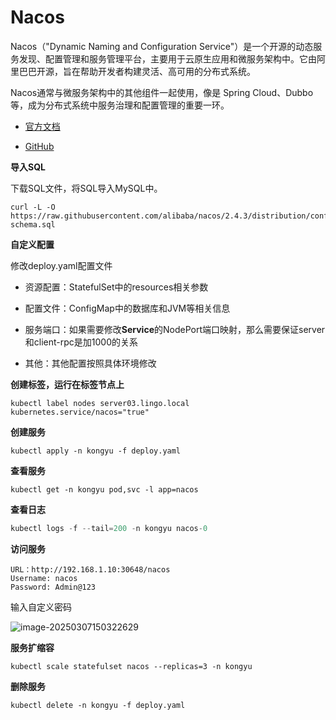 # Nacos

Nacos（"Dynamic Naming and Configuration Service"）是一个开源的动态服务发现、配置管理和服务管理平台，主要用于云原生应用和微服务架构中。它由阿里巴巴开源，旨在帮助开发者构建灵活、高可用的分布式系统。

Nacos通常与微服务架构中的其他组件一起使用，像是 Spring Cloud、Dubbo 等，成为分布式系统中服务治理和配置管理的重要一环。

- [官方文档](https://nacos.io/docs/v2.4/overview/)

- [GitHub](https://github.com/alibaba/nacos)



**导入SQL**

下载SQL文件，将SQL导入MySQL中。

```
curl -L -O https://raw.githubusercontent.com/alibaba/nacos/2.4.3/distribution/conf/mysql-schema.sql
```

**自定义配置**

修改deploy.yaml配置文件

- 资源配置：StatefulSet中的resources相关参数
- 配置文件：ConfigMap中的数据库和JVM等相关信息
- 服务端口：如果需要修改**Service**的NodePort端口映射，那么需要保证server和client-rpc是加1000的关系


- 其他：其他配置按照具体环境修改

**创建标签，运行在标签节点上**

```
kubectl label nodes server03.lingo.local kubernetes.service/nacos="true"
```

**创建服务**

```
kubectl apply -n kongyu -f deploy.yaml
```

**查看服务**

```
kubectl get -n kongyu pod,svc -l app=nacos
```

**查看日志**

```java
kubectl logs -f --tail=200 -n kongyu nacos-0
```

**访问服务**

```
URL：http://192.168.1.10:30648/nacos
Username: nacos
Password: Admin@123
```

输入自定义密码

![image-20250307150322629](./assets/image-20250307150322629.png)

**服务扩缩容**

```
kubectl scale statefulset nacos --replicas=3 -n kongyu
```

**删除服务**

```
kubectl delete -n kongyu -f deploy.yaml
```

